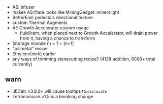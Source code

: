 -   AS: infuser
-   makes AS::flare looks like MiningGadget::minerslight
-   BetterEnd: pedestals directional texture
-   custom Thermal Augments
-   AE Growth Accelerator custom usage
    -   fluid/item, when placed next to Growth Accelerator, will drain power from it, having a chance to transform
-   (storage module n) + 1 = (n+1)
-   "psimetal" recipe
-   Ethylene(mek) earlier
-   any ways of trimming stonecutting recipe? (4138 addition, 6000+ total currently)

## warn

-   JECalc v3.9.0+ will cause tooltips to `dislocate`
-   Tetranomicon v1.5 is a breaking change
